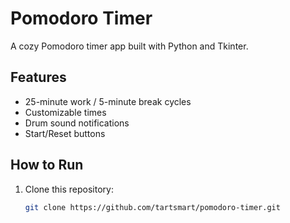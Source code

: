 # Pomodoro Timer

A cozy Pomodoro timer app built with Python and Tkinter.

## Features
- 25-minute work / 5-minute break cycles
- Customizable times
- Drum sound notifications
- Start/Reset buttons

## How to Run
1. Clone this repository:
   ```bash
   git clone https://github.com/tartsmart/pomodoro-timer.git
